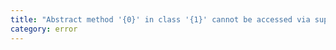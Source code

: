 ```yaml
---
title: "Abstract method '{0}' in class '{1}' cannot be accessed via super expression."
category: error
---
```

